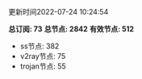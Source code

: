 更新时间2022-07-24 10:24:54

**总订阅: 73**
**总节点: 2842**
**有效节点: 512**
- ss节点: 382
- v2ray节点: 75
- trojan节点: 55
